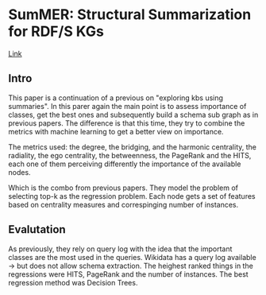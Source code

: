 # SumMER: Structural Summarization for RDF/S KGs

[Link](https://www.mdpi.com/1999-4893/16/1/18)

## Intro

This paper is a continuation of a previous on "exploring kbs using summaries".
In this parer again the main point is to assess importance of classes, get the best ones and subsequently build a schema sub graph as in previous papers.
The difference is that this time, they try to combine the metrics with machine learning to get a better view on importance.

The metrics used: the degree, the bridging, and the harmonic centrality, the radiality, the ego centrality, the betweenness, the PageRank and the HITS, each one of them perceiving differently the importance of the available nodes.

Which is the combo from previous papers.
They model the problem of selecting top-k as the regression problem.
Each node gets a set of features based on centrality measures and correspinging number of instances.

## Evalutation

As previously, they rely on query log with the idea that the important classes are the most used in the queries.
Wikidata has a query log available -> but does not allow schema extraction.
The heighest ranked things in the regressions were HITS, PageRank and the number of instances. 
The best regression method was Decision Trees.